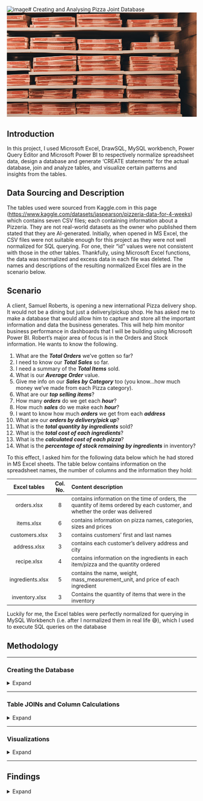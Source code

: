 ![image](https://github.com/user-attachments/assets/cfed908c-4e24-4632-946f-c18ff2d6949d)# Creating and Analysing Pizza Joint Database
![](pizzaBoxes.png)

## Introduction
In this project, I used Microsoft Excel, DrawSQL, MySQL workbench, Power Query Editor and Microsoft Power BI to respectively normalize spreadsheet data, design a database and generate ‘CREATE statements’ for the actual database, join and analyze tables, and visualize certain patterns and insights from the tables.

## Data Sourcing and Description
The tables used were sourced from Kaggle.com in this page (https://www.kaggle.com/datasets/jaspearson/pizzeria-data-for-4-weeks) which contains seven CSV files; each containing information about a Pizzeria. They are not real-world datasets as the owner who published them stated that they are AI-generated. Initially, when opened in MS Excel, the CSV files were not suitable enough for this project as they were not well normalized for SQL querying. For one, their “id” values were not consistent with those in the other tables. Thankfully, using Microsoft Excel functions, the data was normalized and excess data in each file was deleted. The names and descriptions of the resulting normalized Excel files are in the scenario below.

## Scenario
A client, Samuel Roberts, is opening a new international Pizza delivery shop. It would not be a dining but just a delivery/pickup shop. He has asked me to make a database that would allow him to capture and store all the important information and data the business generates. This will help him monitor business performance in dashboards that I will be building using Microsoft Power BI. Robert’s major area of focus is in the Orders and Stock information. He wants to know the following.
1.	What are the ***Total Orders*** we’ve gotten so far?
2.	I need to know our ***Total Sales*** so far.
3.	I need a summary of the ***Total Items*** sold.
4.	What is our ***Average Order*** value.
5.	Give me info on our ***Sales by Category*** too (you know…how much money we’ve made from each Pizza category).
6.	What are our ***top selling items***?
7.	How many ***orders*** do we get each ***hour***?
8.	How much ***sales*** do we make each ***hour***?
9.	I want to know how much ***orders*** we get from each ***address***
10.	What are our ***orders by delivery/pick up***?
11.	What is the ***total quantity by ingredients*** sold?
12.	What is the ***total cost of each ingredients***?
13.	What is the ***calculated cost of each pizza***?
14.	What is the ***percentage of stock remaining by ingredients*** in inventory?

To this effect, I asked him for the following data below which he had stored in MS Excel sheets. The table below contains information on the spreadsheet names, the number of columns and the information they hold:

Excel tables | Col. No. | Content description
:-------------:|:------:|:----------------------------------
orders.xlsx | 8 | contains information on the time of orders, the quantity of items ordered by each customer, and whether the order was delivered
items.xlsx | 6 | contains information on pizza names, categories, sizes and prices
customers.xlsx | 3 | contains customers’ first and last names
address.xlsx | 3 | contains each customer’s delivery address and city
recipe.xlsx | 4 | contains information on the ingredients in each item/pizza and the quantity ordered
ingredients.xlsx | 5 | contains the name, weight, mass_measurement_unit, and price of each ingredient
inventory.xlsx | 3 | Contains the quantity of items that were in the inventory

Luckily for me, the Excel tables were perfectly normalized for querying in MySQL Workbench (i.e. after I normalized them in real life 😅), which I used to execute SQL queries on the database

## Methodology

---

### Creating the Database
<details>
  <summary>Expand</summary>

I used the DrawSQL app to design the database and generate the Data Definition Language (DDL) to be run in MySQL workbench. The database was saved as “pizzeria”.

![](database_diagram.png)

[View the database design from its source](https://drawsql.app/teams/eniifeoluwa/diagrams/pizza-db)

[View the DDL used to CREATE the database](DDL_for_Pizzeria.sql)
</details>

---

### Table JOINs and Column Calculations
<details>
  <summary>Expand</summary>

For the first Power Bi dashboard where I need to visualize the following below:
-	Total orders
-	Total sales
-	Total items
-	Average order value
-	Sales by Category
-	Top selling items
-	Orders by hour
-	Sales by hour
-	Order by address
-	Orders by delivery/pick up

I wrote the SQL query below in which I used table Aliases ‘o.’, ‘i.’ and ‘a.’ to represent the ***orders***, ***items*** and ***address*** tables respectively so that I can select the necessary columns from each of them and JOIN them to form the table I will be using for the first visualization

**The following, SQL query and resulting table are as follows:**

```SQL
USE Pizzeria;
SELECT
o.order_id,
i.item_price,
o.quantity,
i.item_cat,
i.item_name,
o.created_at,
a.delivery_address1,
a.delivery_city,
o.delivery
FROM orders o
LEFT JOIN items i ON o.item_id = i.item_id
LEFT JOIN address a ON o.add_id = a.add_id
```
![](query_and_table1.png)

---

For the second Power BI dashboard, I would be creating a new table that would make it easier to calculate how much of the inventory the Pizza shop has used, and then identify how much of the ingredients in the inventory needs reordering. But since the inventory table only has information on the different items, I would need to JOIN the items and ingredients tables with it so that I can calculate the total ingredients in the inventory by knowing how much of an ingredient is in an item. This would mean calculating how much each type of pizza/item costs to make based on the cost of the ingredients. I will therefore need a query to reveal the following:

1.	Total quantity by ingredient
2.	Total cost of ingredients
3.	Calculated cost of pizza
4.	Percentage stock remaining by ingredient

Firstly, to get the ***Total quantity by ingredient***, I needed to know how many orders there are, and then multiply the number of orders for each item by the quantity of each ingredient in each recipe ordered.

```SQL
SELECT
o.item_id,
i.sku,
i.item_name,
r.ing_id,
ing.ing_name,
r.quantity AS recipe_quantity,
SUM(o.quantity) AS order_quantity,
ing.ing_weight,
ing.ing_price
FROM orders o
LEFT JOIN items i ON o.item_id = i.item_id
LEFT JOIN recipe r ON i.sku = r.recipe_id
LEFT JOIN ingredients ing ON ing.ing_id = r.ing_id
GROUP BY 
o.item_id, 
i.sku, 
i.item_name, 
r.ing_id,
r.quantity,
ing.ing_name,
ing.ing_weight,
ing.ing_price
```

-	The **“r.quantity AS recipe_quantity,”** line in the query above returns the quantity of each ingredient in each recipe that has been ordered
-	The **“SUM(o.quantity) AS order_quantity,”** line in the query above returns the quantity of each recipe ordered

Below is the output of the calculations:

![](query_and_table2.png)

From this result, the next thing to do would be to calculate the total cost of ingredients ordered or used so far. To do this I would need to get the unit cost for each ingredient through the ingredient weight and price already in the table above. However, the summed order_quantity in the orders table will hinder this because is already an aggregated field ***(SUM (o.quantity) as order_quantity)***, so it cannot be used in the same select statement. The solution is to use sub_queries (a select statement in a select statement) and save it as “s1”.

``` SQL
SELECT* FROM (SELECT
o.item_id,
i.sku,
i.item_name,
r.ing_id,
ing.ing_name,
r.quantity AS recipe_quantity,
SUM(o.quantity) AS order_quantity,
ing.ing_weight,
ing.ing_price
FROM orders o
LEFT JOIN items i ON o.item_id = i.item_id
LEFT JOIN recipe r ON i.sku = r.recipe_id
LEFT JOIN ingredients ing ON ing.ing_id = r.ing_id
GROUP BY 
o.item_id, 
i.sku, 
i.item_name, 
r.ing_id,
r.quantity,
ing.ing_name,
ing.ing_weight,
ing.ing_price) AS s1;
```

"s1" returns the same table so now I can query s1 to calculate the total cost of ingredients ordered or used so far by calculating the unit cost for each ingredient through the ingredient weight and price.

```SQL
SELECT 
s1.item_name,
s1.ing_id,
s1.ing_name,
s1.ing_weight,
s1.ing_price,
s1.order_quantity,
s1.recipe_quantity,
s1.order_quantity * s1.recipe_quantity AS ordered_weight,
s1.ing_price / s1.ing_weight AS unit_cost,
(s1.order_quantity * s1.recipe_quantity) * (s1.ing_price / s1.ing_weight) as ingredient_cost
FROM (SELECT
o.item_id,
i.sku,
i.item_name,
r.ing_id,
ing.ing_name,
r.quantity AS recipe_quantity,
SUM(o.quantity) AS order_quantity,
ing.ing_weight,
ing.ing_price
FROM orders o
LEFT JOIN items i ON o.item_id = i.item_id
LEFT JOIN recipe r ON i.sku = r.recipe_id
LEFT JOIN ingredients ing ON ing.ing_id = r.ing_id
GROUP BY 
o.item_id, 
i.sku, 
i.item_name, 
r.ing_id,
r.quantity,
ing.ing_name,
ing.ing_weight,
ing.ing_price) AS s1
```

**s1.order_quantity * s1.recipe_quantity AS ordered_weight** returns the multiplication of the quantity of items ordered by the quantity of ingredients in each item.
**s1.ing_price / s1.ing_weight AS unit_cost** returns the unit cost of each ingredient.
**(s1.order_quantity * s1.recipe_quantity) * (s1.ing_price / s1.ing_weight) as ingredient_cost** returns the total cost of each ingredient used so far.

Below is the output of  the query:

![](query_and_table3.png)

By this, I have been able to calculate, not only the Total Quantity by ingredients ordered, and the unit cost of each ingredient, but also the calculated cost of making each variety of Pizza by their ingredient quantity.
But I still need to get the percentage stock remaining by ingredient in the inventory, and also the list of ingredients to re-order based on the remaining ingredients in the inventory. To do this, I made an entire view from the previous table using “CREATE VIEW” statement, saving the view as stock2 as seen in the query below:

```SQL
CREATE VIEW stock2 AS SELECT 
s1.item_name,
s1.ing_id,
s1.ing_name,
s1.ing_weight,
s1.ing_price,
s1.order_quantity,
s1.recipe_quantity,
s1.order_quantity * s1.recipe_quantity AS ordered_weight,
s1.ing_price / s1.ing_weight AS unit_cost,
(s1.order_quantity * s1.recipe_quantity) * (s1.ing_price / s1.ing_weight) as ingredient_cost
FROM (SELECT
o.item_id,
i.sku,
i.item_name,
r.ing_id,
ing.ing_name,
r.quantity AS recipe_quantity,
SUM(o.quantity) AS order_quantity,
ing.ing_weight,
ing.ing_price
FROM orders o
LEFT JOIN items i ON o.item_id = i.item_id
LEFT JOIN recipe r ON i.sku = r.recipe_id
LEFT JOIN ingredients ing ON ing.ing_id = r.ing_id
GROUP BY 
o.item_id, 
i.sku, 
i.item_name, 
r.ing_id,
r.quantity,
ing.ing_name,
ing.ing_weight,
ing.ing_price) AS s1
```

With this view, I would be calculating the following:
-	The total weight ordered
-	The amount of ingredients in the Inventory
-	The amount remaining per ingredient in the inventory

**Ordered Weight**
To get the total weight of ingredients ordered, I used this query:

```SQL
SELECT
ing_name,
SUM(ordered_weight) AS ordered_weight 
FROM stock2 
GROUP BY ing_name
```

![](query_and_table4.png)

The output above shows the total weight of ingredients in the inventory that have been used/ordered
Amount of ingredients in the Inventory
To calculate the amount of ingredients in the inventory I had to convert the query above to a sub-query AS ‘s2’ and then JOIN the ingredients and inventory tables to it:

```SQL
SELECT * FROM (SELECT
ing_id,
ing_name,
SUM(ordered_weight) AS ordered_weight
FROM
stock2 GROUP BY ing_name, ing_id) AS s2
LEFT JOIN inventory inv ON inv.item_id = s2.ing_id
LEFT JOIN  ingredients ing ON ing.ing_id = s2.ing_id
```

Finally, I wrote the query below to calculate the total weight of ingredients in the inventory and subtract the ordered ingredient weight from it to get the remaining weight in the inventory:

```SQL
SELECT 
s2.ing_name,
s2.ordered_weight,
ing.ing_weight,
inv.quantity,
(ing.ing_weight*inv.quantity) AS total_inv_weight,
(ing.ing_weight*inv.quantity) - s2.ordered_weight as remaining_weight
FROM (SELECT
ing_id,
ing_name,
SUM(ordered_weight) AS ordered_weight
FROM
stock2 GROUP BY ing_name, ing_id) AS s2
LEFT JOIN inventory inv ON inv.item_id = s2.ing_id
LEFT JOIN  ingredients ing ON ing.ing_id = s2.ing_id
```

- **(ing.ing_weight * inv.quantity) AS total_inv_weight** returns the total weight of ingredients in the inventory
- **(ing.ing_weight * inv.quantity) - s2.ordered_weight as remaining_weight** subtracts the ordered ingredients’ weight from the total ingredient weight in the inventory to get what is left in the inventory.

![](query_and_table5.png)
</details>

---

### Visualizations
<details>
  <summary>Expand</summary>
  
Using Power BI, I connected to MySql and loaded the first table using the custom query method. I still had to calculate some columns to create the desired visualizations. Below are the Visualizations answering the first Ten questions and the last Four questions in the [Scenario](#Scenario) above:

![](visual1.png)

![](visual2.png)
</details>

---

## Findings
<details>
  <summary>Expand</summary>
